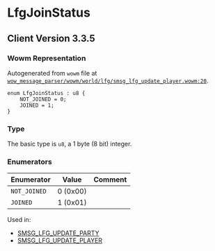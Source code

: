 # LfgJoinStatus

## Client Version 3.3.5

### Wowm Representation

Autogenerated from `wowm` file at [`wow_message_parser/wowm/world/lfg/smsg_lfg_update_player.wowm:20`](https://github.com/gtker/wow_messages/tree/main/wow_message_parser/wowm/world/lfg/smsg_lfg_update_player.wowm#L20).

```rust,ignore
enum LfgJoinStatus : u8 {
    NOT_JOINED = 0;
    JOINED = 1;
}
```
### Type
The basic type is `u8`, a 1 byte (8 bit) integer.
### Enumerators
| Enumerator | Value  | Comment |
| --------- | -------- | ------- |
| `NOT_JOINED` | 0 (0x00) |  |
| `JOINED` | 1 (0x01) |  |

Used in:
* [SMSG_LFG_UPDATE_PARTY](smsg_lfg_update_party.md)
* [SMSG_LFG_UPDATE_PLAYER](smsg_lfg_update_player.md)

